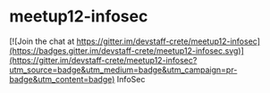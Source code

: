 # meetup12-infosec

[![Join the chat at https://gitter.im/devstaff-crete/meetup12-infosec](https://badges.gitter.im/devstaff-crete/meetup12-infosec.svg)](https://gitter.im/devstaff-crete/meetup12-infosec?utm_source=badge&utm_medium=badge&utm_campaign=pr-badge&utm_content=badge)
InfoSec
